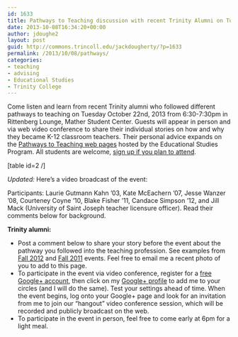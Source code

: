 ```yaml
---
id: 1633
title: Pathways to Teaching discussion with recent Trinity Alumni on Tuesday, Oct 22nd at 6:30pm in Rittenberg Lounge
date: 2013-10-08T16:34:20+00:00
author: jdoughe2
layout: post
guid: http://commons.trincoll.edu/jackdougherty/?p=1633
permalink: /2013/10/08/pathways/
categories:
- teaching
- advising
- Educational Studies
- Trinity College
---
```

Come listen and learn from recent Trinity alumni who followed different pathways to teaching on Tuesday October 22nd, 2013 from 6:30-7:30pm in Rittenberg Lounge, Mather Student Center. Guests will appear in person and via web video conference to share their individual stories on how and why they became K-12 classroom teachers. Their personal advice expands on the <a title="pathways" href="http://www.trincoll.edu/Academics/MajorsAndMinors/educational/pathways/Pages/default.aspx" target="_blank">Pathways to Teaching web pages</a> hosted by the Educational Studies Program. All students are welcome, <a href="http://trincoll.experience.com/stu/public_event_profile?event_hnd=452811#.UlxJviZ1MdI.email" target="_blank">sign up if you plan to attend</a>.

[table id=2 /]

_Updated:_ Here&#8217;s a video broadcast of the event:



Participants: Laurie Gutmann Kahn &#8217;03, Kate McEachern &#8217;07, Jesse Wanzer &#8217;08, Courteney Coyne &#8217;10, Blake Fisher &#8217;11, Candace Simpson &#8217;12, and Jill Mack (University of Saint Joseph teacher licensure officer). Read their comments below for background.

**Trinity alumni:**

  * Post a comment below to share your story before the event about the pathway you followed into the teaching profession. See examples from <a href="http://commons.trincoll.edu/jackdougherty/2012/10/02/teaching/" target="_blank">Fall 2012</a> and <a href="http://commons.trincoll.edu/jackdougherty/2011/10/15/discuss-pathways-to-teaching/" target="_blank">Fall 2011</a> events. Feel free to email me a recent photo of you to add to this page.
  * To participate in the event via video conference, register for a <a href="https://plus.google.com/" target="_blank">free Google+ account</a>, then click on my <a href="https://plus.google.com/u/0/116038132633700368848/posts" target="_blank">Google+ profile</a> to add me to your circles (and I will do the same). Test your settings ahead of time. When the event begins, log onto your Google+ page and look for an invitation from me to join our &#8220;hangout&#8221; video conference session, which will be recorded and publicly broadcast on the web.
  * To participate in the event in person, feel free to come early at 6pm for a light meal.

